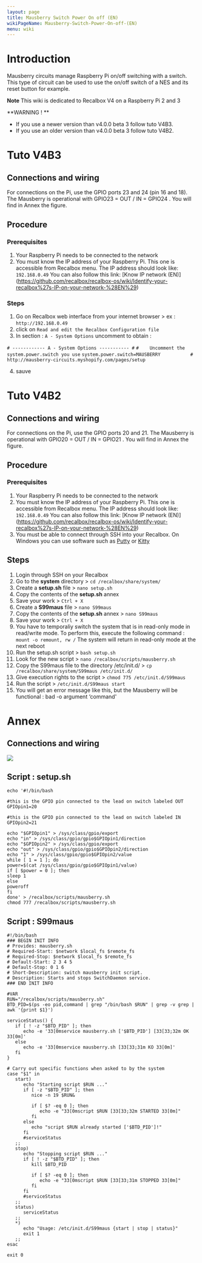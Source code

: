 ```yaml
---
layout: page
title: Mausberry Switch Power On off (EN)
wikiPageName: Mausberry-Switch-Power-On-off-(EN)
menu: wiki
---
```


# Introduction

Mausberry circuits manage Raspberry Pi on/off switching with a switch. This type of circuit can be used to use the on/off switch of a NES and its reset button for example.

**Note**
This wiki is dedicated to Recalbox V4 on a Raspberry Pi 2 and 3

**WARNING ! **

* If you use a newer version than v4.0.0 beta 3 follow tuto V4B3.
* If you use an older version than v4.0.0 beta 3 follow tuto V4B2.

# Tuto V4B3

## Connections and wiring

For connections on the Pi, use the GPIO ports 23 and 24 (pin 16 and 18). The Mausberry is operational with GPIO23 = OUT / IN = GPIO24 . You will find in Annex the figure.

## Procedure

### Prerequisites

1. Your Raspberry Pi needs to be connected to the network
2. You must know the IP address of your Raspberry Pi. This one is accessible from Recalbox menu. The IP address should look like: `192.168.0.49`
You can also follow this link: [Know IP network (EN)] (https://github.com/recalbox/recalbox-os/wiki/Identify-your-recalbox%27s-IP-on-your-network-%28EN%29)

### Steps

1. Go on Recalbox web interface from your internet browser > ex : `http://192.168.0.49` 
2. click on `Read and edit the Recalbox Configuration file`
3. In section : `A - System Options` uncomment to obtain : 

`# ------------ A - System Options ----------- #`
`#    Uncomment the system.power.switch you use`
`system.power.switch=MAUSBERRY           # http://mausberry-circuits.myshopify.com/pages/setup`

4. sauve

# Tuto V4B2

## Connections and wiring

For connections on the Pi, use the GPIO ports 20 and 21. The Mausberry is operational with GPIO20 = OUT / IN = GPIO21 . You will find in Annex the figure.

## Procedure

### Prerequisites

1. Your Raspberry Pi needs to be connected to the network
2. You must know the IP address of your Raspberry Pi. This one is accessible from Recalbox menu. The IP address should look like: `192.168.0.49`
You can also follow this link: [Know IP network (EN)] (https://github.com/recalbox/recalbox-os/wiki/Identify-your-recalbox%27s-IP-on-your-network-%28EN%29)
3. You must be able to connect through SSH into your Recalbox. On Windows you can use software such as [Putty](http://www.chiark.greenend.org.uk/~sgtatham/putty/download.html) or [Kitty](http://www.9bis.net/kitty/?page=Download)

## Steps

1. Login through SSH on your Recalbox
2. Go to the **system** directory > `cd /recalbox/share/system/`
3. Create a **setup.sh** file > `nano setup.sh`
4. Copy the contents of the **setup.sh** annex 
5. Save your work > `Ctrl + X` 
6. Create a **S99maus** file > `nano S99maus`
7. Copy the contents of the **setup.sh** annex > `nano S99maus`
8. Save your work > `Ctrl + X` 
9. You have to temporaliy switch the system that is in read-only mode in read/write mode. To perform this, execute the following command : `mount -o remount, rw /` The system will return in read-only mode at the next reboot
10. Run the setup.sh script > `bash setup.sh`
11. Look for the new script > `nano /recalbox/scripts/mausberry.sh`
12. Copy the S99maus file to the directory /etc/init.d/ > `cp /recalbox/share/system/S99maus /etc/init.d/`
13. Give execution rights to the script > `chmod 775 /etc/init.d/S99maus`
14. Run the script > `/etc/init.d/S99maus start`
15. You will get an error message like this, but the Mausberry will be functional : bad -o argument ‘command'

# Annex

## Connections and wiring
![](http://www.windtopik.fr/wp-content/uploads/2014/11/RPI-GPIO-N-.png)

## Script : setup.sh
```
echo '#!/bin/bash

#this is the GPIO pin connected to the lead on switch labeled OUT
GPIOpin1=20

#this is the GPIO pin connected to the lead on switch labeled IN
GPIOpin2=21

echo "$GPIOpin1" > /sys/class/gpio/export
echo "in" > /sys/class/gpio/gpio$GPIOpin1/direction
echo "$GPIOpin2" > /sys/class/gpio/export
echo "out" > /sys/class/gpio/gpio$GPIOpin2/direction
echo "1" > /sys/class/gpio/gpio$GPIOpin2/value
while [ 1 = 1 ]; do
power=$(cat /sys/class/gpio/gpio$GPIOpin1/value)
if [ $power = 0 ]; then
sleep 1
else
poweroff
fi
done' > /recalbox/scripts/mausberry.sh
chmod 777 /recalbox/scripts/mausberry.sh
```

## Script : S99maus
```
#!/bin/bash
### BEGIN INIT INFO
# Provides: mausberry.sh
# Required-Start: $network $local_fs $remote_fs
# Required-Stop: $network $local_fs $remote_fs
# Default-Start: 2 3 4 5
# Default-Stop: 0 1 6
# Short-Description: switch mausberry init script.
# Description: Starts and stops SwitchDaemon service.
### END INIT INFO

#VAR
RUN="/recalbox/scripts/mausberry.sh"
BTD_PID=$(ps -eo pid,command | grep "/bin/bash $RUN" | grep -v grep | awk '{print $1}')

serviceStatus() {
   if [ ! -z "$BTD_PID" ]; then
      echo -e '33[0mservice mausberry.sh ['$BTD_PID'] [33[33;32m OK 33[0m]'
   else
      echo -e '33[0mservice mausberry.sh [33[33;31m KO 33[0m]'
   fi
}

# Carry out specific functions when asked to by the system
case "$1" in
   start)
      echo "Starting script $RUN ..."
      if [ -z "$BTD_PID" ]; then
         nice -n 19 $RUN&

         if [ $? -eq 0 ]; then
            echo -e "33[0mscript $RUN [33[33;32m STARTED 33[0m]"
         fi
      else
         echo "script $RUN already started ['$BTD_PID']!"
      fi
      #serviceStatus
   ;;
   stop)
      echo "Stopping script $RUN ..."
      if [ ! -z "$BTD_PID" ]; then
         kill $BTD_PID

         if [ $? -eq 0 ]; then
            echo -e "33[0mscript $RUN [33[33;31m STOPPED 33[0m]"
         fi
      fi
      #serviceStatus
   ;;
   status)
      serviceStatus
   ;;
   *)
      echo "Usage: /etc/init.d/S99maus {start | stop | status}"
      exit 1
   ;;
esac

exit 0
```

